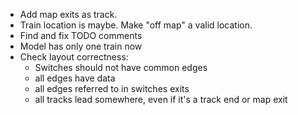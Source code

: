* Add map exits as track.
* Train location is maybe. Make "off map" a valid location.
* Find and fix TODO comments
* Model has only one train now
* Check layout correctness: 
    * Switches should not have common edges
    * all edges have data
    * all edges referred to in switches exits
    * all tracks lead somewhere, even if it's a track end or map exit